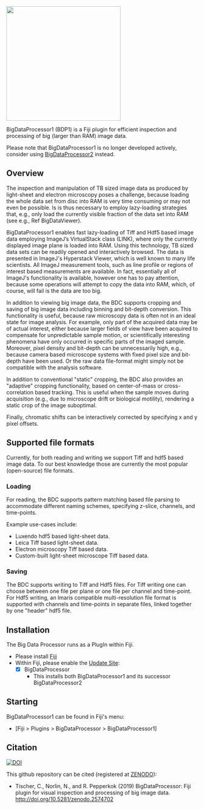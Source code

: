 <img src="https://user-images.githubusercontent.com/2157566/89096139-7b193b00-d3d4-11ea-9277-08ee9913e2c5.png" width="300">

BigDataProcessor1 (BDP1) is a Fiji plugin for efficient inspection and processing of big (larger than RAM) image data.

Please note that BigDataProcessor1 is no longer developed actively, consider using [BigDataProcessor2](https://github.com/bigdataprocessor/bigDataProcessor2#bigdataprocessor2) instead.

## Overview

The inspection and manipulation of TB sized image data as produced by light-sheet and electron microscopy poses a challenge, because loading the whole data set from disc into RAM is very time consuming or may not even be possible. Is is thus necessary to employ lazy-loading strategies that, e.g., only load the currently visible fraction of the data set into RAM (see e.g., Ref BigDataViewer).  

BigDataProcessor1 enables fast lazy-loading of Tiff and Hdf5 based image data employing ImageJ’s VirtualStack class (LINK), where only the currently displayed image plane is loaded into RAM. Using this technology, TB sized data sets can be readily opened and interactively browsed. The data is presented in ImageJ's Hyperstack Viewer, which is well known to many life scientists. All ImageJ measurement tools, such as line profile or regions of interest based measurements are available. In fact, essentially all of ImageJ's functionality is available, however one has to pay attention, because some operations will attempt to copy the data into RAM, which, of course, will fail is the data are too big.

In addition to viewing big image data, the BDC supports cropping and saving of big image data including binning and bit-depth conversion. This functionality is useful, because raw microscopy data is often not in an ideal state for image analysis. For example, only part of the acquired data may be of actual interest, either because larger fields of view have been acquired to compensate for unpredictable sample motion, or scientifically interesting phenomena have only occurred in specific parts of the imaged sample. Moreover, pixel density and bit-depth can be unnecessarily high, e.g., because camera based microscope systems with fixed pixel size and bit-depth have been used. Or the raw data file-format might simply not be compatible with the analysis software.

In addition to conventional "static" cropping, the BDC also provides an "adaptive" cropping functionality, based on center-of-mass or cross-correlation based tracking. This is useful when the sample moves during acquisition (e.g., due to microscope drift or biological motility), rendering a static crop of the image suboptimal.

Finally, chromatic shifts can be interactively corrected by specifying x and y pixel offsets.

## Supported file formats

Currently, for both reading and writing we support Tiff and hdf5 based image data. To our best knowledge those are currently the most popular (open-source) file formats.

### Loading 

For reading, the BDC supports pattern matching based file parsing to accommodate different naming schemes, specifying z-slice, channels, and time-points.

Example use-cases include:

- Luxendo hdf5 based light-sheet data.
- Leica Tiff based light-sheet data.
- Electron microscopy Tiff based data.
- Custom-built light-sheet microscope Tiff based data.

### Saving

The BDC supports writing to Tiff and Hdf5 files. For Tiff writing one can choose between one file per plane or one file per channel and time-point. For Hdf5 writing, an Imaris compatible multi-resolution file format is supported with channels and time-points in separate files, linked together by one "header" hdf5 file. 

## Installation

The Big Data Processor runs as a PlugIn within Fiji.

- Please install [Fiji](fiji.sc)
- Within Fiji, please enable the [Update Site](https://imagej.net/Update_Sites): 
    - [X] BigDataProcessor
      - This installs both BigDataProcessor1 and its successor BigDataProcessor2

## Starting 

BigDataProcessor1 can be found in Fiji's menu:

- [Fiji > Plugins > BigDataProcessor > BigDataProcessor1]

## Citation

[![DOI](https://zenodo.org/badge/87635770.svg)](https://zenodo.org/badge/latestdoi/87635770)

This github repository can be cited (registered at [ZENODO](https://zenodo.org/)):
- Tischer, C., Norlin, N., and R. Pepperkok (2019) BigDataProcessor: Fiji plugin for visual inspection and processing of big image data. http://doi.org/10.5281/zenodo.2574702
